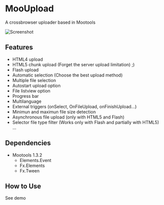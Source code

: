 MooUpload
=========

A crossbrowser uploader based in Mootools

![Screenshot](http://www.livespanske.com/labs/MooUpload/imgs/MooUpload.png)

Features
--------

+ HTML4 upload 
+ HTML5 chunk upload (Forget the server upload limitation) ;)
+ Flash upload
+ Automatic selection (Choose the best upload method)
+ Multiple file selection
+ Autostart upload option
+ File listview option
+ Progress bar
+ Multilanguage
+ External triggers (onSelect, OnFileUpload, onFinishUpload...)
+ Minimun and maximun file size detection
+ Asynchronous file upload (only with HTML5 and Flash)  
+ Selector file type filter (Works only with Flash and partially with HTML5)
...


Dependencies
------------

+ Mootools 1.3.2
	+ Elements.Event
	+ Fx.Elements
	+ Fx.Tween


How to Use
----------

See demo
  

 
